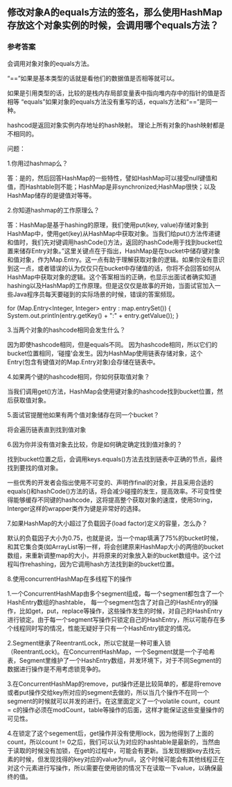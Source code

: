 
## 修改对象A的equals方法的签名，那么使用HashMap存放这个对象实例的时候，会调用哪个equals方法？

### 参考答案

会调用对象对象的equals方法。

“==”如果是基本类型的话就是看他们的数据值是否相等就可以。

如果是引用类型的话，比较的是栈内存局部变量表中指向堆内存中的指针的值是否相等
“equals”如果对象的equals方法没有重写的话，equals方法和“==”是同一种。

hashcod是返回对象实例内存地址的hash映射。
理论上所有对象的hash映射都是不相同的。

问题：

1.你用过hashmap么？

答：是的，然后回答HashMap的一些特性，譬如HashMap可以接受null键值和值，而Hashtable则不能；HashMap是非synchronized;HashMap很快；以及HashMap储存的是键值对等等。

2.你知道hashmap的工作原理么？

答：HashMap是基于hashing的原理，我们使用put(key, value)存储对象到HashMap中，使用get(key)从HashMap中获取对象。当我们给put()方法传递键和值时，我们先对键调用hashCode()方法，返回的hashCode用于找到bucket位置来储存Entry对象。”这里关键点在于指出，HashMap是在bucket中储存键对象和值对象，作为Map.Entry。这一点有助于理解获取对象的逻辑。如果你没有意识到这一点，或者错误的认为仅仅只在bucket中存储值的话，你将不会回答如何从HashMap中获取对象的逻辑。这个答案相当的正确，也显示出面试者确实知道hashing以及HashMap的工作原理。但是这仅仅是故事的开始，当面试官加入一些Java程序员每天要碰到的实际场景的时候，错误的答案频现。

for (Map.Entry<Integer, Integer> entry : map.entrySet()) {
System.out.println(entry.getKey() + ":" + entry.getValue());
}

3.当两个对象的hashcode相同会发生什么？

因为即使hashcode相同，但是equals不同。
因为hashcode相同，所以它们的bucket位置相同，‘碰撞’会发生。因为HashMap使用链表存储对象，这个Entry(包含有键值对的Map.Entry对象)会存储在链表中。

4.如果两个键的hashcode相同，你如何获取值对象？

当我们调用get()方法，HashMap会使用键对象的hashcode找到bucket位置，然后获取值对象。

5.面试官提醒他如果有两个值对象储存在同一个bucket？

将会遍历链表直到找到值对象

6.因为你并没有值对象去比较，你是如何确定确定找到值对象的？

找到bucket位置之后，会调用keys.equals()方法去找到链表中正确的节点，最终找到要找的值对象。

一些优秀的开发者会指出使用不可变的、声明作final的对象，并且采用合适的equals()和hashCode()方法的话，将会减少碰撞的发生，提高效率。不可变性使得能够缓存不同键的hashcode，这将提高整个获取对象的速度，使用String，Interger这样的wrapper类作为键是非常好的选择。

7.如果HashMap的大小超过了负载因子(load factor)定义的容量，怎么办？

默认的负载因子大小为0.75，也就是说，当一个map填满了75%的bucket时候，和其它集合类(如ArrayList等)一样，将会创建原来HashMap大小的两倍的bucket数组，来重新调整map的大小，并将原来的对象放入新的bucket数组中。这个过程叫作rehashing，因为它调用hash方法找到新的bucket位置。

8.使用concurrentHashMap在多线程下的操作

1.一个ConcurrentHashMap由多个segment组成，每一个segment都包含了一个HashEntry数组的hashtable， 每一个segment包含了对自己的HashEntry的操作，比如get，put，replace等操作，这些操作发生的时候，对自己的HashEntry进行锁定。由于每一个segment写操作只锁定自己的HashEntry，所以可能存在多个线程同时写的情况，性能无疑好于只有一个HashEntry锁定的情况。

2.Segment继承了ReentrantLock，所以它就是一种可重入锁（ReentrantLock)。在ConcurrentHashMap，一个Segment就是一个子哈希表，Segment里维护了一个HashEntry数组，并发环境下，对于不同Segment的数据进行操作是不用考虑锁竞争的。

3.在ConcurrentHashMap的remove，put操作还是比较简单的，都是将remove或者put操作交给key所对应的segment去做的，所以当几个操作不在同一个segment的时候就可以并发的进行。在这里面定义了一个volatile count，count = c的操作必须在modCount，table等操作的后面，这样才能保证这些变量操作的可见性。

4.在锁定了这个segement后，get操作并没有使用lock，因为他得到了上面的count，所以count != 0之后，我们可以认为对应的hashtable是最新的，当然由于读取的时候没有加锁，在get的过程中，可能会有更新。当发现根据key去找元素的时候，但发现找得的key对应的value为null，这个时候可能会有其他线程正在对这个元素进行写操作，所以需要在使用锁的情况下在读取一下value，以确保最终的值。
